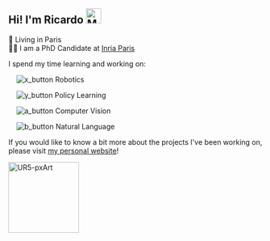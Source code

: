 ## Hi! I'm Ricardo <img src="https://user-images.githubusercontent.com/37745001/142774803-2c8df107-5239-4146-90d8-6a68e0c63321.png" alt="Moguri"  height="30"/>  

📍 Living in Paris  
👨‍💻 I am a PhD Candidate at <a href="https://www.inria.fr/en">Inria Paris</a>  

I spend my time learning and working on:  

&nbsp;&nbsp;&nbsp;&nbsp;![x_button](https://user-images.githubusercontent.com/37745001/141998723-da828fdb-248d-4a48-b07f-030a8d863086.png) Robotics

&nbsp;&nbsp;&nbsp;&nbsp;![y_button](https://user-images.githubusercontent.com/37745001/141998945-18c57638-1b95-4c31-8661-3e86d7a27015.png) Policy Learning

&nbsp;&nbsp;&nbsp;&nbsp;![a_button](https://user-images.githubusercontent.com/37745001/141999142-8690ade1-f24a-45d3-aad1-187094734cbd.png) Computer Vision

&nbsp;&nbsp;&nbsp;&nbsp;![b_button](https://user-images.githubusercontent.com/37745001/141999149-f9bf5df9-31c1-4e25-ba2f-14d0f56a5b42.png) Natural Language  




<!--
**rjgpinel/rjgpinel** is a ✨ _special_ ✨ repository because its `README.md` (this file) appears on your GitHub profile.

Here are some ideas to get you started:

- 🔭 I’m currently working on ...
- 🌱 I’m currently learning ...
- 👯 I’m looking to collaborate on ...
- 🤔 I’m looking for help with ...
- 💬 Ask me about ...
- 📫 How to reach me: ...
- 😄 Pronouns: ...
- ⚡ Fun fact: ...
-->

If you would like to know a bit more about the projects I've been working on, please visit [my personal website](https://rjgpinel.github.io/)!  


<img align="center" src="https://user-images.githubusercontent.com/37745001/134813026-8a082d0f-aa50-4ec8-a912-93d82ffb6a00.png" alt="UR5-pxArt" height="140"/>  &nbsp;&nbsp;&nbsp;&nbsp;&nbsp;&nbsp;&nbsp;&nbsp;&nbsp; <!-- <img align="center" src="https://github-readme-stats.vercel.app/api?username=rjgpinel&show_icons=true&theme=dracula" alt="github stats rjgpinel" /> -->


